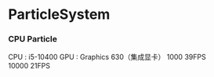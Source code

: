 # ParticleSystem


### CPU Particle

CPU : i5-10400
GPU : Graphics 630（集成显卡） 
1000 39FPS  
10000 21FPS 
